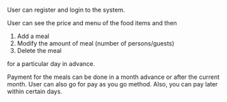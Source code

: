 
User can register and login to the system.

User can see the price and menu of the food items and then

1. Add a meal
2. Modify the amount of meal (number of persons/guests)
3. Delete the meal

for a particular day in advance.

Payment for the meals can be done in a month advance or after the current  month. User can also go for pay as you go method. Also, you can pay later within certain days.
